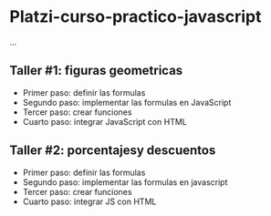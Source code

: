 # Platzi-curso-practico-javascript

...

## Taller #1: figuras geometricas

- Primer paso: definir las formulas
- Segundo paso: implementar las formulas en JavaScript
- Tercer paso: crear funciones
- Cuarto paso: integrar JavaScript con HTML

## Taller #2: porcentajesy descuentos

- Primer paso: definir las formulas
- Segundo paso: implementar las formulas en javascript
- Tercer paso: crear funciones
- Cuarto paso: integrar JS con HTML